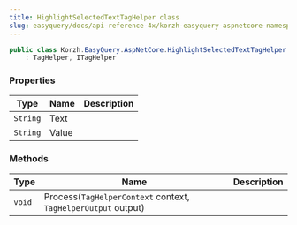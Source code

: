 ```yaml
---
title: HighlightSelectedTextTagHelper class
slug: easyquery/docs/api-reference-4x/korzh-easyquery-aspnetcore-namespace/highlightselectedtexttaghelper-class
---
```



```csharp
public class Korzh.EasyQuery.AspNetCore.HighlightSelectedTextTagHelper
    : TagHelper, ITagHelper

```

### Properties

| Type | Name | Description | 
| --- | --- | --- | 
| `String` | Text |  | 
| `String` | Value |  | 


### Methods

| Type | Name | Description | 
| --- | --- | --- | 
| `void` | Process(`TagHelperContext` context, `TagHelperOutput` output) |  |